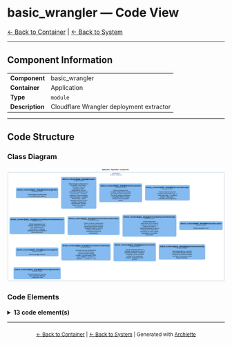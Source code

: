 # basic_wrangler — Code View

[← Back to Container](./default-container.md) | [← Back to System](./README.md)

---

## Component Information

<table>
<tbody>
<tr>
<td><strong>Component</strong></td>
<td>basic_wrangler</td>
</tr>
<tr>
<td><strong>Container</strong></td>
<td>Application</td>
</tr>
<tr>
<td><strong>Type</strong></td>
<td><code>module</code></td>
</tr>
<tr>
<td><strong>Description</strong></td>
<td>Cloudflare Wrangler deployment extractor</td>
</tr>
</tbody>
</table>

---

## Code Structure

### Class Diagram

![Class Diagram](./diagrams/structurizr-Classes_default_container__basic_wrangler.png)

### Code Elements

<details>
<summary><strong>13 code element(s)</strong></summary>



#### Functions

##### `basicWranglerExtractor()`

Extract deployment topology from Cloudflare Wrangler configuration files

<table>
<tbody>
<tr>
<td><strong>Type</strong></td>
<td><code>function</code></td>
</tr>
<tr>
<td><strong>Visibility</strong></td>
<td><code>public</code></td>
</tr>
<tr>
<td><strong>Async</strong></td>
<td>Yes</td>
</tr>
<tr>
<td><strong>Returns</strong></td>
<td><code>Promise<z.infer<any>></code> — Promise resolving to ArchletteIR with containers, deployments, and relationships</td>
</tr>
<tr>
<td><strong>Location</strong></td>
<td><code>C:/Users/chris/git/archlette/src/extractors/builtin/basic-wrangler.ts:68</code></td>
</tr>
</tbody>
</table>

**Parameters:**

- `node`: <code>any</code> — - Configuration node with include/exclude patterns- `ctx`: <code>import("C:/Users/chris/git/archlette/src/core/types").PipelineContext</code> — - Optional pipeline context with logger
**Examples:**
```typescript

```

---
##### `findWranglerFiles()`

Find wrangler.toml files based on include/exclude patterns

<table>
<tbody>
<tr>
<td><strong>Type</strong></td>
<td><code>function</code></td>
</tr>
<tr>
<td><strong>Visibility</strong></td>
<td><code>public</code></td>
</tr>
<tr>
<td><strong>Async</strong></td>
<td>Yes</td>
</tr>
<tr>
<td><strong>Returns</strong></td>
<td><code>Promise<string[]></code> — Array of absolute file paths to wrangler.toml files</td>
</tr>
<tr>
<td><strong>Location</strong></td>
<td><code>C:/Users/chris/git/archlette/src/extractors/builtin/basic-wrangler/file-finder.ts:15</code></td>
</tr>
</tbody>
</table>

**Parameters:**

- `inputs`: <code>import("C:/Users/chris/git/archlette/src/extractors/builtin/basic-wrangler/types").ExtractorInputs</code> — - Optional include/exclude patterns

---
##### `mapToIR()`

Map wrangler configurations to ArchletteIR

This creates:
- Containers: One per wrangler.toml file
- Deployments: One per environment (production, dev, preview, etc.)
- Container Instances: One per container per environment
- Container Relationships: Logical dependencies from service bindings
- Deployment Relationships: Physical instance-to-instance connections

<table>
<tbody>
<tr>
<td><strong>Type</strong></td>
<td><code>function</code></td>
</tr>
<tr>
<td><strong>Visibility</strong></td>
<td><code>public</code></td>
</tr>
<tr>
<td><strong>Returns</strong></td>
<td><code>z.infer<any></code> — Complete ArchletteIR</td>
</tr>
<tr>
<td><strong>Location</strong></td>
<td><code>C:/Users/chris/git/archlette/src/extractors/builtin/basic-wrangler/to-ir-mapper.ts:30</code></td>
</tr>
</tbody>
</table>

**Parameters:**

- `configs`: <code>import("C:/Users/chris/git/archlette/src/extractors/builtin/basic-wrangler/types").WranglerConfig[]</code> — - Parsed wrangler.toml configurations- `systemInfo`: <code>z.infer<any></code> — - Optional system-level metadata

---
##### `extractContainers()`

Extract containers from wrangler configurations

Creates one container per wrangler.toml file.
Each container represents a Cloudflare Worker (if main exists) or other Cloudflare service.

<table>
<tbody>
<tr>
<td><strong>Type</strong></td>
<td><code>function</code></td>
</tr>
<tr>
<td><strong>Visibility</strong></td>
<td><code>private</code></td>
</tr>
<tr>
<td><strong>Returns</strong></td>
<td><code>{ id: string; name: string; type: string; layer: string; description: string; tags: string[]; props: { technology: string; filePath: string; }; }[]</code> — Array of Container objects</td>
</tr>
<tr>
<td><strong>Location</strong></td>
<td><code>C:/Users/chris/git/archlette/src/extractors/builtin/basic-wrangler/to-ir-mapper.ts:77</code></td>
</tr>
</tbody>
</table>

**Parameters:**

- `configs`: <code>import("C:/Users/chris/git/archlette/src/extractors/builtin/basic-wrangler/types").WranglerConfig[]</code> — - Parsed wrangler configurations

---
##### `deriveContainerType()`

Derive container type from wrangler configuration

Logic:
- If 'main' field exists → Cloudflare Worker
- Otherwise → Cloudflare Service (generic)

<table>
<tbody>
<tr>
<td><strong>Type</strong></td>
<td><code>function</code></td>
</tr>
<tr>
<td><strong>Visibility</strong></td>
<td><code>private</code></td>
</tr>
<tr>
<td><strong>Returns</strong></td>
<td><code>string</code> — Container type string</td>
</tr>
<tr>
<td><strong>Location</strong></td>
<td><code>C:/Users/chris/git/archlette/src/extractors/builtin/basic-wrangler/to-ir-mapper.ts:110</code></td>
</tr>
</tbody>
</table>

**Parameters:**

- `config`: <code>import("C:/Users/chris/git/archlette/src/extractors/builtin/basic-wrangler/types").WranglerConfig</code> — - Wrangler configuration

---
##### `extractDeploymentsAndInstances()`

Extract deployments and container instances

Creates:
- One deployment per environment
- Container instances for each container in each environment

<table>
<tbody>
<tr>
<td><strong>Type</strong></td>
<td><code>function</code></td>
</tr>
<tr>
<td><strong>Visibility</strong></td>
<td><code>private</code></td>
</tr>
<tr>
<td><strong>Returns</strong></td>
<td><code>{ deployments: { name: string; environment: string; platform: string; instances: z.infer<any>[]; }[]; instances: z.infer<any>[]; }</code> — Deployments and container instances</td>
</tr>
<tr>
<td><strong>Location</strong></td>
<td><code>C:/Users/chris/git/archlette/src/extractors/builtin/basic-wrangler/to-ir-mapper.ts:131</code></td>
</tr>
</tbody>
</table>

**Parameters:**

- `configs`: <code>import("C:/Users/chris/git/archlette/src/extractors/builtin/basic-wrangler/types").WranglerConfig[]</code> — - Parsed wrangler configurations- `environments`: <code>string[]</code> — - Unique environment names

---
##### `extractContainerRelationships()`

Extract container relationships from service bindings

Creates logical dependencies between containers based on service bindings.
Deduplicates relationships across all environments.

<table>
<tbody>
<tr>
<td><strong>Type</strong></td>
<td><code>function</code></td>
</tr>
<tr>
<td><strong>Visibility</strong></td>
<td><code>private</code></td>
</tr>
<tr>
<td><strong>Returns</strong></td>
<td><code>z.infer<any>[]</code> — Array of container relationships</td>
</tr>
<tr>
<td><strong>Location</strong></td>
<td><code>C:/Users/chris/git/archlette/src/extractors/builtin/basic-wrangler/to-ir-mapper.ts:275</code></td>
</tr>
</tbody>
</table>

**Parameters:**

- `configs`: <code>import("C:/Users/chris/git/archlette/src/extractors/builtin/basic-wrangler/types").WranglerConfig[]</code> — - Parsed wrangler configurations

---
##### `extractDeploymentRelationships()`

Extract deployment relationships from container instances

Creates physical instance-to-instance relationships based on service bindings.
Each relationship represents an actual runtime dependency in a specific environment.

<table>
<tbody>
<tr>
<td><strong>Type</strong></td>
<td><code>function</code></td>
</tr>
<tr>
<td><strong>Visibility</strong></td>
<td><code>private</code></td>
</tr>
<tr>
<td><strong>Returns</strong></td>
<td><code>z.infer<any>[]</code> — Array of deployment relationships</td>
</tr>
<tr>
<td><strong>Location</strong></td>
<td><code>C:/Users/chris/git/archlette/src/extractors/builtin/basic-wrangler/to-ir-mapper.ts:321</code></td>
</tr>
</tbody>
</table>

**Parameters:**

- `instances`: <code>z.infer<any>[]</code> — - Container instances

---
##### `extractDescription()`

Extract description from

<table>
<tbody>
<tr>
<td><strong>Type</strong></td>
<td><code>function</code></td>
</tr>
<tr>
<td><strong>Visibility</strong></td>
<td><code>private</code></td>
</tr>
<tr>
<td><strong>Returns</strong></td>
<td><code>string</code> — Description string if found, undefined otherwise</td>
</tr>
<tr>
<td><strong>Location</strong></td>
<td><code>C:/Users/chris/git/archlette/src/extractors/builtin/basic-wrangler/wrangler-parser.ts:27</code></td>
</tr>
</tbody>
</table>

**Parameters:**

- `content`: <code>string</code> — - Raw TOML file content

---
##### `parseWranglerFile()`

Parse a wrangler.toml file

<table>
<tbody>
<tr>
<td><strong>Type</strong></td>
<td><code>function</code></td>
</tr>
<tr>
<td><strong>Visibility</strong></td>
<td><code>public</code></td>
</tr>
<tr>
<td><strong>Async</strong></td>
<td>Yes</td>
</tr>
<tr>
<td><strong>Returns</strong></td>
<td><code>Promise<import("C:/Users/chris/git/archlette/src/extractors/builtin/basic-wrangler/types").WranglerConfig></code> — Parsed wrangler configuration</td>
</tr>
<tr>
<td><strong>Location</strong></td>
<td><code>C:/Users/chris/git/archlette/src/extractors/builtin/basic-wrangler/wrangler-parser.ts:48</code></td>
</tr>
</tbody>
</table>

**Parameters:**

- `filePath`: <code>string</code> — - Absolute path to wrangler.toml file

---
##### `normalizeServiceBindings()`

Normalize service bindings from various formats

Wrangler supports multiple binding formats:
- [[services]] array (TOML array of tables)
- services = [{ binding = "...", service = "..." }]

<table>
<tbody>
<tr>
<td><strong>Type</strong></td>
<td><code>function</code></td>
</tr>
<tr>
<td><strong>Visibility</strong></td>
<td><code>public</code></td>
</tr>
<tr>
<td><strong>Returns</strong></td>
<td><code>import("C:/Users/chris/git/archlette/src/extractors/builtin/basic-wrangler/types").ServiceBinding[]</code></td>
</tr>
<tr>
<td><strong>Location</strong></td>
<td><code>C:/Users/chris/git/archlette/src/extractors/builtin/basic-wrangler/wrangler-parser.ts:108</code></td>
</tr>
</tbody>
</table>

**Parameters:**

- `services`: <code>unknown</code>

---
##### `getEnvironments()`

Get all environments from a wrangler config

Returns a list of environment names, including:
- "production" (from root-level config if it has deployable content)
- All keys from env.* sections

<table>
<tbody>
<tr>
<td><strong>Type</strong></td>
<td><code>function</code></td>
</tr>
<tr>
<td><strong>Visibility</strong></td>
<td><code>public</code></td>
</tr>
<tr>
<td><strong>Returns</strong></td>
<td><code>string[]</code></td>
</tr>
<tr>
<td><strong>Location</strong></td>
<td><code>C:/Users/chris/git/archlette/src/extractors/builtin/basic-wrangler/wrangler-parser.ts:129</code></td>
</tr>
</tbody>
</table>

**Parameters:**

- `config`: <code>import("C:/Users/chris/git/archlette/src/extractors/builtin/basic-wrangler/types").WranglerConfig</code>

---
##### `getEnvironmentConfig()`

Get configuration for a specific environment

Merges root-level config with environment-specific overrides.
Environment config takes precedence.

<table>
<tbody>
<tr>
<td><strong>Type</strong></td>
<td><code>function</code></td>
</tr>
<tr>
<td><strong>Visibility</strong></td>
<td><code>public</code></td>
</tr>
<tr>
<td><strong>Returns</strong></td>
<td><code>{ name: string; vars?: Record<string, string>; services?: import("C:/Users/chris/git/archlette/src/extractors/builtin/basic-wrangler/types").ServiceBinding[]; kv_namespaces?: import("C:/Users/chris/git/archlette/src/extractors/builtin/basic-wrangler/types").KVBinding[]; r2_buckets?: import("C:/Users/chris/git/archlette/src/extractors/builtin/basic-wrangler/types").R2Binding[]; d1_databases?: import("C:/Users/chris/git/archlette/src/extractors/builtin/basic-wrangler/types").D1Binding[]; durable_objects?: { bindings: import("C:/Users/chris/git/archlette/src/extractors/builtin/basic-wrangler/types").DurableObjectBinding[]; }; queues?: { producers?: import("C:/Users/chris/git/archlette/src/extractors/builtin/basic-wrangler/types").QueueBinding[]; consumers?: import("C:/Users/chris/git/archlette/src/extractors/builtin/basic-wrangler/types").QueueBinding[]; }; routes?: string[]; triggers?: { crons?: string[]; }; observability?: Record<string, unknown>; }</code> — Merged environment configuration</td>
</tr>
<tr>
<td><strong>Location</strong></td>
<td><code>C:/Users/chris/git/archlette/src/extractors/builtin/basic-wrangler/wrangler-parser.ts:170</code></td>
</tr>
</tbody>
</table>

**Parameters:**

- `config`: <code>import("C:/Users/chris/git/archlette/src/extractors/builtin/basic-wrangler/types").WranglerConfig</code> — - Parsed wrangler config- `envName`: <code>string</code> — - Environment name (e.g., "production", "development")

---

</details>

---

<div align="center">
<sub><a href="./default-container.md">← Back to Container</a> | <a href="./README.md">← Back to System</a> | Generated with <a href="https://github.com/architectlabs/archlette">Archlette</a></sub>
</div>
